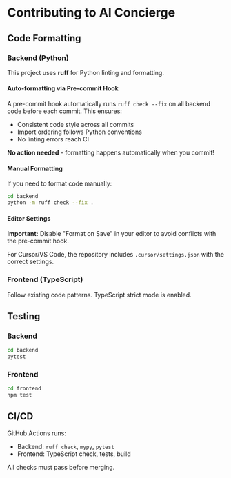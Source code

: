 # Contributing to AI Concierge

## Code Formatting

### Backend (Python)

This project uses **ruff** for Python linting and formatting.

#### Auto-formatting via Pre-commit Hook

A pre-commit hook automatically runs `ruff check --fix` on all backend code before each commit. This ensures:
- Consistent code style across all commits
- Import ordering follows Python conventions
- No linting errors reach CI

**No action needed** - formatting happens automatically when you commit!

#### Manual Formatting

If you need to format code manually:

```bash
cd backend
python -m ruff check --fix .
```

#### Editor Settings

**Important:** Disable "Format on Save" in your editor to avoid conflicts with the pre-commit hook.

For Cursor/VS Code, the repository includes `.cursor/settings.json` with the correct settings.

### Frontend (TypeScript)

Follow existing code patterns. TypeScript strict mode is enabled.

## Testing

### Backend

```bash
cd backend
pytest
```

### Frontend

```bash
cd frontend
npm test
```

## CI/CD

GitHub Actions runs:
- Backend: `ruff check`, `mypy`, `pytest`
- Frontend: TypeScript check, tests, build

All checks must pass before merging.


